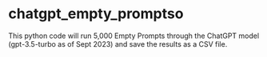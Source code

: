 # chatgpt_empty_promptso 
This python code will run 5,000 Empty Prompts through the ChatGPT model (gpt-3.5-turbo as of Sept 2023) and save the results as a CSV file.
